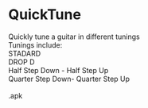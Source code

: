 # QuickTune
Quickly tune a guitar in different tunings<br>
Tunings include:<br>
STADARD<br>
DROP D<br>
Half Step Down - Half Step Up<br>
Quarter Step Down- Quarter Step Up<br>
<br>
.apk
